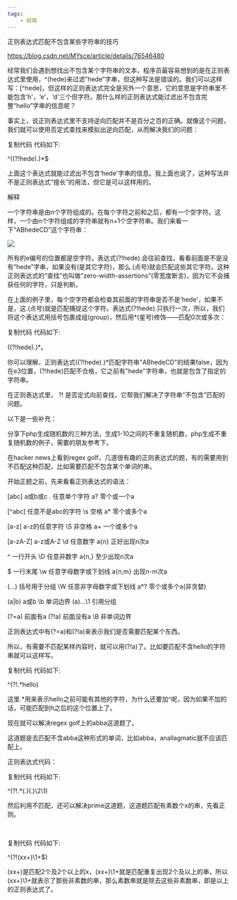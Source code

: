 ```yaml
---
tags:
    - 前端
---
```


 正则表达式匹配不包含某些字符串的技巧

https://blog.csdn.net/MYsce/article/details/76546480



经常我们会遇到想找出不包含某个字符串的文本，程序员最容易想到的是在正则表达式里使用，^(hede)来过滤”hede”字串，但这种写法是错误的。我们可以这样写：[^hede]，但这样的正则表达式完全是另外一个意思，它的意思是字符串里不能包含‘h'，‘e'，‘d'三个但字符。那什么样的正则表达式能过滤出不包含完整“hello”字串的信息呢？

事实上，说正则表达式里不支持逆向匹配并不是百分之百的正确。就像这个问题，我们就可以使用否定式查找来模拟出逆向匹配，从而解决我们的问题：

复制代码 代码如下:

^((?!hede).)*$



上面这个表达式就能过滤出不包含‘hede'字串的信息。我上面也说了，这种写法并不是正则表达式“擅长”的用法，但它是可以这样用的。

解释

一个字符串是由n个字符组成的。在每个字符之前和之后，都有一个空字符。这样，一个由n个字符组成的字符串就有n+1个空字符串。我们来看一下“ABhedeCD”这个字符串：

![](http://files.jb51.net/file_images/article/201407/201472291350127.jpeg?201462291425)

所有的e编号的位置都是空字符。表达式(?!hede).会往前查找，看看前面是不是没有“hede”字串，如果没有(是其它字符)，那么.(点号)就会匹配这些其它字符。这种正则表达式的“查找”也叫做“zero-width-assertions”(零宽度断言)，因为它不会捕获任何的字符，只是判断。

在上面的例子里，每个空字符都会检查其前面的字符串是否不是‘hede'，如果不是，这.(点号)就是匹配捕捉这个字符。表达式(?!hede).只执行一次，所以，我们将这个表达式用括号包裹成组(group)，然后用*(星号)修饰——匹配0次或多次：

复制代码 代码如下:

((?!hede).)*。



你可以理解，正则表达式((?!hede).)*匹配字符串"ABhedeCD"的结果false，因为在e3位置，(?!hede)匹配不合格，它之前有"hede"字符串，也就是包含了指定的字符串。

在正则表达式里， ?! 是否定式向前查找，它帮我们解决了字符串“不包含”匹配的问题。

以下是一些补充：

分享下php生成随机数的三种方法，生成1-10之间的不重复随机数，php生成不重复随机数的例子，需要的朋友参考下。

在hacker news上看到regex golf，几道很有趣的正则表达式的题，有的需要用到不匹配这种匹配，比如需要匹配不包含某个单词的串。

开始正题之前，先来看看正则表达式的语法：

[abc] a或b或c . 任意单个字符 a? 零个或一个a

[^abc] 任意不是abc的字符 \s 空格 a* 零个或多个a

[a-z] a-z的任意字符 \S 非空格 a+ 一个或多个a

[a-zA-Z] a-z或A-Z \d 任意数字 a{n} 正好出现n次a

^ 一行开头 \D 任意非数字 a{n,} 至少出现n次a

$ 一行末尾 \w 任意字母数字或下划线 a{n,m} 出现n-m次a

(...) 括号用于分组 \W 任意非字母数字或下划线 a*? 零个或多个a(非贪婪)

(a|b) a或b \b 单词边界 (a)...\1 引用分组

(?=a) 前面有a (?!a) 前面没有a \B 非单词边界

正则表达式中有(?=a)和(?!a)来表示我们是否需要匹配某个东西。

所以，有需要不匹配某样内容时，就可以用(?!a)了。比如要匹配不含hello的字符串就可以这样写。

复制代码 代码如下:



^(?!.*hello)

这里.*用来表示hello之前可能有其他的字符，为什么还要加^呢，因为如果不加的话，可能匹配到h之后的这个位置上了。

现在就可以解决regex golf上的abba这道题了。

这道题是去匹配不含abba这种形式的单词，比如abba，anallagmatic就不应该匹配上。

正则表达式代码：

复制代码 代码如下:



^(?!.*(.)(.)\2\1)

然后利用不匹配，还可以解决prime这道题，这道题匹配有素数个x的串，先看正则。

 

复制代码 代码如下:



^(?!(xx+)\1+$)

(xx+)是匹配2个及2个以上的x，(xx+)\1+就是匹配重复出现2个及以上的串，所以(xx+)\1+就表示了那些非素数的串，那么素数串就是除去这些非素数串，即是以上的正则表达式了。

